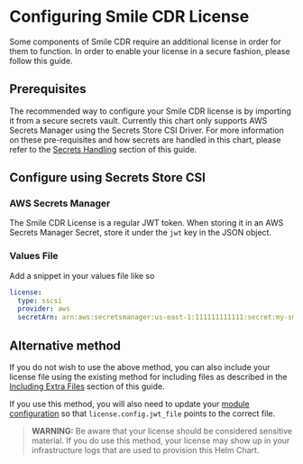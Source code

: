# Configuring Smile CDR License

Some components of Smile CDR require an additional license in order for them to function. In order to enable your license in a secure fashion, please follow this guide.

## Prerequisites

The recommended way to configure your Smile CDR license is by importing it from a secure secrets vault. Currently this chart only supports AWS Secrets Manager using the Secrets Store CSI Driver. For more information on these pre-requisites and how secrets are handled in this chart, please refer to the [Secrets Handling](../secrets.md) section of this guide.

## Configure using Secrets Store CSI

### AWS Secrets Manager

The Smile CDR License is a regular JWT token. When storing it in an AWS Secrets Manager Secret, store it under the `jwt` key in the JSON object.

### Values File

Add a snippet in your values file like so

```yaml
license:
  type: sscsi
  provider: aws
  secretArn: arn:aws:secretsmanager:us-east-1:111111111111:secret:my-smile-license
```

## Alternative method

If you do not wish to use the above method, you can also include your license file using the existing method for including files as described in the [Including Extra Files](./files.md) section of this guide.

If you use this method, you will also need to update your [module configuration](./modules.md) so that `license.config.jwt_file` points to the correct file.

> **WARNING:** Be aware that your license should be considered sensitive material. If you do use this method, your license may show up in your infrastructure logs that are used to provision this Helm Chart.
